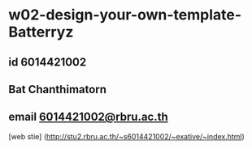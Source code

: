 # w02-design-your-own-template-Batterryz
## id 6014421002
## Bat Chanthimatorn
## email 6014421002@rbru.ac.th

[web stie]
(http://stu2.rbru.ac.th/~s6014421002/~exative/~index.html)

